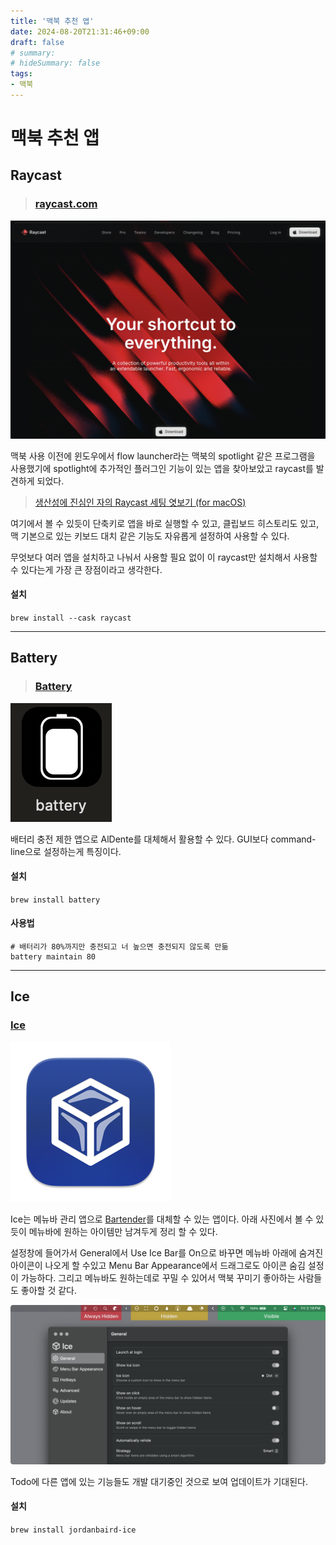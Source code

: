 ```yaml
---
title: '맥북 추천 앱'
date: 2024-08-20T21:31:46+09:00
draft: false
# summary:
# hideSummary: false
tags:
- 맥북
---
```


# 맥북 추천 앱
## Raycast
> ### [raycast.com](https://raycast.com)
![raycast main](images/raycast_main.png)

맥북 사용 이전에 윈도우에서 flow launcher라는 맥북의 spotlight 같은 프로그램을 사용했기에 spotlight에 추가적인 플러그인 기능이 있는 앱을 찾아보았고 raycast를 발견하게 되었다. 

> [생산성에 진심인 자의 Raycast 세팅 엿보기 (for macOS)](https://velog.io/@wisepine/%EC%83%9D%EC%82%B0%EC%84%B1%EC%97%90-%EC%A7%84%EC%8B%AC%EC%9D%B8-%EA%B0%9C%EB%B0%9C%EC%9E%90%EC%9D%98-Raycast-%EC%84%B8%ED%8C%85-%EC%97%BF%EB%B3%B4%EA%B8%B0-for-macOS )

여기에서 볼 수 있듯이 단축키로 앱을 바로 실행할 수 있고, 클립보드 히스토리도 있고, 맥 기본으로 있는 키보드 대치 같은 기능도 자유롭게 설정하여 사용할 수 있다. 

무엇보다 여러 앱을 설치하고 나눠서 사용할 필요 없이 이 raycast만 설치해서 사용할 수 있다는게 가장 큰 장점이라고 생각한다.

#### 설치
`brew install --cask raycast`

---

## Battery
> ### [Battery](https://github.com/actuallymentor/battery)

![battery_icon](images/battery_icon.png)

배터리 충전 제한 앱으로 AlDente를 대체해서 활용할 수 있다. GUI보다 command-line으로 설정하는게 특징이다.

#### 설치
`brew install battery`

#### 사용법

```
# 배터리가 80%까지만 충전되고 너 높으면 충전되지 않도록 만듦
battery maintain 80
```

---

## Ice
### [Ice](https://github.com/jordanbaird/Ice)

![ice_icon](images/Ice_icon.png)

Ice는 메뉴바 관리 앱으로 [Bartender](https://www.macbartender.com/)를 대체할 수 있는 앱이다. 아래 사진에서 볼 수 있듯이 메뉴바에 원하는 아이템만 남겨두게 정리 할 수 있다. 

설정창에 들어가서 General에서 Use Ice Bar를 On으로 바꾸면 메뉴바 아래에 숨겨진 아이콘이 나오게 할 수있고 Menu Bar Appearance에서 드래그로도 아이콘 숨김 설정이 가능하다. 그리고 메뉴바도 원하는데로 꾸밀 수 있어서 맥북 꾸미기 좋아하는 사람들도 좋아할 것 같다.

![Ice image](images/ice_main.png)

Todo에 다른 앱에 있는 기능들도 개발 대기중인 것으로 보여 업데이트가 기대된다.

#### 설치
`brew install jordanbaird-ice`

